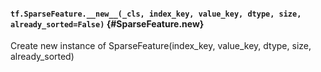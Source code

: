 #### `tf.SparseFeature.__new__(_cls, index_key, value_key, dtype, size, already_sorted=False)` {#SparseFeature.__new__}

Create new instance of SparseFeature(index_key, value_key, dtype, size, already_sorted)

